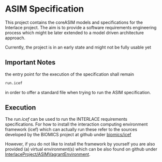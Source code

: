 # ASIM Specification

This project contains the coreASIM models and specifications for the Interlace project. The aim is to provide a software requirements engineering process which might be later extended to a model driven architecture approach.

Currently, the project is in an early state and might not be fully usable yet

## Important Notes

the entry point for the execution of the specification shall remain

```bash
run.icef
```

in order to offer a standard file when trying to run the ASIM specification.

## Execution

The *run.icef* can be used to run the INTERLACE requirements specifications. For how to install the interaction computing environment framework (icef) which can actually run these refer to the sources developed by the BIOMICS project at github under [biomics/icef](https://github.com/biomics/icef)

However, if you do not like to install the framework by yourself you are also provided (a) virtual environment(s) which can be also found on github under [InterlaceProject/ASIMVagrantEnvironment](https://github.com/InterlaceProject/ASIMVagrantEnvironment).
